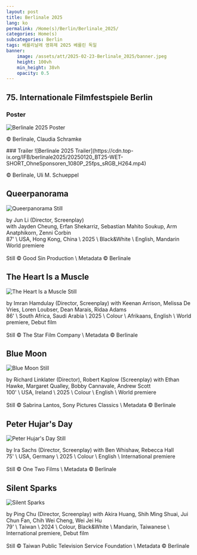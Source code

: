 ```yaml
---
layout: post
title: Berlinale 2025
lang: ko
permalink: /Home(s)/Berlin/Berlinale_2025/
categories: Home(s)
subcategories: Berlin 
tags: 베를리날레 영화제 2025 베를린 독일
banner:
    image: /assets/att/2025-02-23-Berlinale_2025/banner.jpeg
    height: 100vh
    min_height: 38vh
    opacity: 0.5
---
```

## 75. Internationale Filmfestspiele Berlin
### Poster
![Berlinale 2025 Poster](https://www.berlinale.de/media/bilder/2025/illustration/241216_plakat-fu%CC%88r-web_rgb_rz_rahmen_RWD_512.png)
<p class="caption">
© Berlinale, Claudia Schramke
</p>
### Trailer
![Berlinale 2025 Trailer](https://cdn.top-ix.org/IFB/berlinale2025/20250120_BT25-WET-SHORT_OhneSponsoren_1080P_25fps_sRGB_H264.mp4)
<p class="caption">
© Berlinale, Uli M. Schueppel
</p>


## Queerpanorama
![Queerpanorama Still](https://www.berlinale.de/media/filmstills/2025/panorama-2025/202508567_1_RWD_1780.jpg)
<p class="caption">
by Jun Li (Director, Screenplay)<br>
with Jayden Cheung, Erfan Shekarriz, Sebastian Mahito Soukup, Arm Anatphikorn, Zenni Corbin<br>
87' \ USA, Hong Kong, China \ 2025 \ Black&White \ English, Mandarin<Br>
World premiere<br><br>
Still © Good Sin Production \ Metadata © Berlinale
</p>

## The Heart Is a Muscle
![The Heart Is a Muscle Still](https://www.berlinale.de/media/filmstills/2025/panorama-2025/202507156_1_RWD_1780.jpg)
<p class="caption">
by Imran Hamdulay (Director, Screenplay) with Keenan Arrison, Melissa De Vries, Loren Loubser, Dean Marais, Ridaa Adams<br>
86' \ South Africa, Saudi Arabia \ 2025 \ Colour \ Afrikaans, English \ World premiere, Debut film<br><br>
Still © The Star Film Company \ Metadata © Berlinale
</p>

## Blue Moon
![Blue Moon Still](https://www.berlinale.de/media/filmstills/2025/wettbewerb-2025/202505649_1_RWD_1780.jpg)
<p class="caption">
by Richard Linklater (Director), Robert Kaplow (Screenplay) with Ethan Hawke, Margaret Qualley, Bobby Cannavale, Andrew Scott<br>
100' \ USA, Ireland \ 2025 \ Colour \ English \ World premiere<br><br>
Still © Sabrina Lantos, Sony Pictures Classics \ Metadata © Berlinale
</p>

## Peter Hujar's Day
![Peter Hujar's Day Still](https://www.berlinale.de/media/filmstills/2025/panorama-2025/202503715_1_RWD_1780.jpg)
<p class="caption">
by Ira Sachs (Director, Screenplay) with Ben Whishaw, Rebecca Hall<br>
75' \ USA, Germany \ 2025 \ Colour \ English \ International premiere<br><br>
Still © One Two Films \ Metadata © Berlinale
</p>

## Silent Sparks
![Silent Sparks](https://www.berlinale.de/media/filmstills/2025/panorama-2025/202503208_1_RWD_1780.jpg)
<p class="caption">
by Ping Chu (Director, Screenplay) with Akira Huang, Shih Ming Shuai, Jui Chun Fan, Chih Wei Cheng, Wei Jei Hu<br>
79' \ Taiwan \ 2024 \ Colour, Black&White \ Mandarin, Taiwanese \ International premiere, Debut film<br><br>
Still © Taiwan Public Television Service Foundation \ Metadata © Berlinale
</p>
